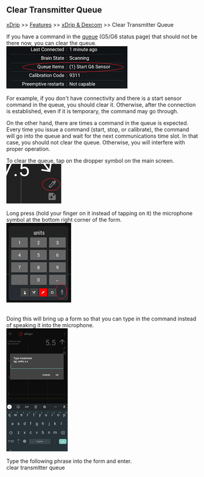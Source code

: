 ## Clear Transmitter Queue  
[xDrip](../README.md) >> [Features](./Features_page) >> [xDrip & Dexcom](./Dexcom_page) >> Clear Transmitter Queue  
  
If you have a command in the [queue](./Transmitter-Queue.md) (G5/G6 status page) that should not be there now, you can clear the queue.  
![](./images/tx-queue.png)  

For example, if you don't have connectivity and there is a start sensor command in the queue, you should clear it.  Otherwise, after the connection is established, even if it is temporary, the command may go through.  

On the other hand, there are times a command in the queue is expected.  Every time you issue a command (start, stop, or calibrate), the command will go into the queue and wait for the next communications time slot.  In that case, you should not clear the queue.  Otherwise, you will interfere with proper operation.  

To clear the queue, tap on the dropper symbol on the main screen.  
![](./images/syringe-symbol.png)  

Long press (hold your finger on it instead of tapping on it) the microphone symbol at the bottom right corner of the form.  
![](./images/treatment-menu.png)  
<br/>  

Doing this will bring up a form so that you can type in the command instead of speaking it into the microphone.  
![](./images/TypeVoiceCommand.png)  
  
Type the following phrase into the form and enter.  
clear transmitter queue  
  
